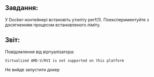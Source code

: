 ## Завдання:
У Docker-контейнері встановіть утиліту perf(1). Поекспериментуйте з досягненням процесом встановленого ліміту.

## Звіт:
Повідомлення від віртуалізатора: 
```
Virtualized AMD-V/RVI is not supported on this platform
``` 
Не вийде запустити докер